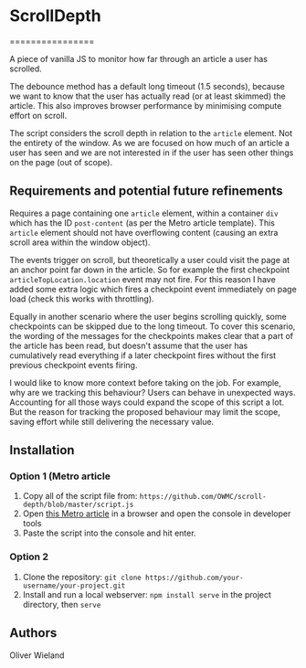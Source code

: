 # ScrollDepth
================

A piece of vanilla JS to monitor how far through an article a user has scrolled.

The debounce method has a default long timeout (1.5 seconds), because we want to know that the user has actually read (or at least skimmed) the article. This also improves browser performance by minimising compute effort on scroll.

The script considers the scroll depth in relation to the `article` element. Not the entirety of the window. As we are focused on how much of an article a user has seen and we are not interested in if the user has seen other things on the page (out of scope).

## Requirements and potential future refinements

Requires a page containing one `article` element, within a container `div` which has the ID `post-content` (as per the Metro article template). This `article` element should not have overflowing content (causing an extra scroll area within the window object).

The events trigger on scroll, but theoretically a user could visit the page at an anchor point far down in the article. So for example the first checkpoint `articleTopLocation.location` event may not fire. For this reason I have added some extra logic which fires a checkpoint event immediately on page load (check this works with throttling).

Equally in another scenario where the user begins scrolling quickly, some checkpoints can be skipped due to the long timeout. To cover this scenario, the wording of the messages for the checkpoints makes clear that a part of the article has been read, but doesn't assume that the user has cumulatively read everything if a later checkpoint fires without the first previous checkpoint events firing.

I would like to know more context before taking on the job. For example, why are we tracking this behaviour? Users can behave in unexpected ways. Accounting for all those ways could expand the scope of this script a lot. But the reason for tracking the proposed behaviour may limit the scope, saving effort while still delivering the necessary value.

## Installation

### Option 1 (Metro article

1. Copy all of the script file from: `https://github.com/OWMC/scroll-depth/blob/master/script.js`
2. Open [this Metro article](https://metro.co.uk/2024/08/10/pointless-london-gallery-crowned-uks-biggest-tourist-let-down-21393090/) in a browser and open the console in developer tools
3. Paste the script into the console and hit enter.

### Option 2

1. Clone the repository: `git clone https://github.com/your-username/your-project.git`
2. Install and run a local webserver: `npm install serve` in the project directory, then `serve`


## Authors

Oliver Wieland